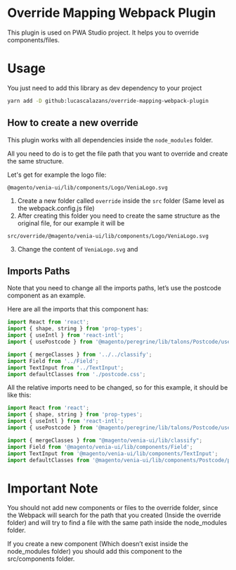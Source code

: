 # Override Mapping Webpack Plugin

This plugin is used on PWA Studio project. It helps you to override components/files.

# Usage

You just need to add this library as dev dependency to your project 

```bash
yarn add -D github:lucascalazans/override-mapping-webpack-plugin
```

## How to create a new override

This plugin works with all dependencies inside the `node_modules` folder.

All you need to do is to get the file path that you want to override and create the same structure.

Let's get for example the logo file:

```
@magento/venia-ui/lib/components/Logo/VeniaLogo.svg
```

1. Create a new folder called `override` inside the `src` folder (Same level as the webpack.config.js file)
2. After creating this folder you need to create the same structure as the original file, for our example it will be
```
src/override/@magento/venia-ui/lib/components/Logo/VeniaLogo.svg
```
3. Change the content of `VeniaLogo.svg` and 

## Imports Paths
Note that you need to change all the imports paths, let’s use the postcode component as an example.

Here are all the imports that this component has:

```javascript
import React from 'react';
import { shape, string } from 'prop-types';
import { useIntl } from 'react-intl';
import { usePostcode } from '@magento/peregrine/lib/talons/Postcode/usePostcode';

import { mergeClasses } from '../../classify';
import Field from '../Field';
import TextInput from '../TextInput';
import defaultClasses from './postcode.css';
```

All the relative imports need to be changed, so for this example, it should be like this:

```javascript
import React from 'react';
import { shape, string } from 'prop-types';
import { useIntl } from 'react-intl';
import { usePostcode } from '@magento/peregrine/lib/talons/Postcode/usePostcode';

import { mergeClasses } from "@magento/venia-ui/lib/classify";
import Field from '@magento/venia-ui/lib/components/Field';
import TextInput from '@magento/venia-ui/lib/components/TextInput';
import defaultClasses from '@magento/venia-ui/lib/components/Postcode/postcode.css';
```

# Important Note
You should not add new components or files to the override folder, since the Webpack will search for the path that you created (Inside the override folder) and will try to find a file with the same path inside the node_modules folder.

If you create a new component (Which doesn’t exist inside the node_modules folder) you should add this component to the src/components folder.
